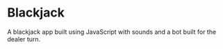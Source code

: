 # Blackjack
A blackjack app built using JavaScript with sounds and a bot built for the dealer turn.
